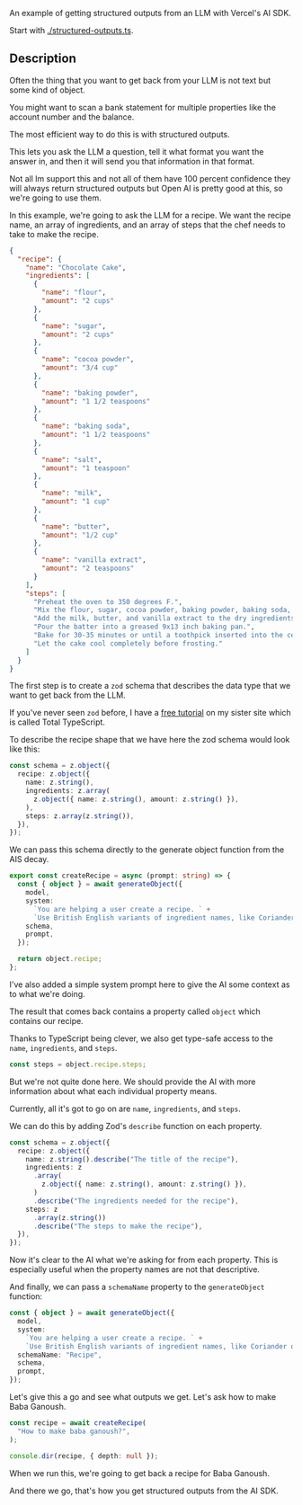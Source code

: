 An example of getting structured outputs from an LLM with Vercel's AI SDK.

Start with [./structured-outputs.ts](./structured-outputs.ts).

## Description

Often the thing that you want to get back from your LLM is not text but some kind of object.

You might want to scan a bank statement for multiple properties like the account number and the balance.

The most efficient way to do this is with structured outputs.

This lets you ask the LLM a question, tell it what format you want the answer in, and then it will send you that information in that format.

Not all lm support this and not all of them have 100 percent confidence they will always return structured outputs but Open AI is pretty good at this, so we're going to use them.

In this example, we're going to ask the LLM for a recipe. We want the recipe name, an array of ingredients, and an array of steps that the chef needs to take to make the recipe.

```json
{
  "recipe": {
    "name": "Chocolate Cake",
    "ingredients": [
      {
        "name": "flour",
        "amount": "2 cups"
      },
      {
        "name": "sugar",
        "amount": "2 cups"
      },
      {
        "name": "cocoa powder",
        "amount": "3/4 cup"
      },
      {
        "name": "baking powder",
        "amount": "1 1/2 teaspoons"
      },
      {
        "name": "baking soda",
        "amount": "1 1/2 teaspoons"
      },
      {
        "name": "salt",
        "amount": "1 teaspoon"
      },
      {
        "name": "milk",
        "amount": "1 cup"
      },
      {
        "name": "butter",
        "amount": "1/2 cup"
      },
      {
        "name": "vanilla extract",
        "amount": "2 teaspoons"
      }
    ],
    "steps": [
      "Preheat the oven to 350 degrees F.",
      "Mix the flour, sugar, cocoa powder, baking powder, baking soda, and salt in a large bowl.",
      "Add the milk, butter, and vanilla extract to the dry ingredients and mix until smooth.",
      "Pour the batter into a greased 9x13 inch baking pan.",
      "Bake for 30-35 minutes or until a toothpick inserted into the center comes out clean.",
      "Let the cake cool completely before frosting."
    ]
  }
}
```

The first step is to create a `zod` schema that describes the data type that we want to get back from the LLM.

If you've never seen `zod` before, I have a [free tutorial](https://www.totaltypescript.com/tutorials/zod) on my sister site which is called Total TypeScript.

To describe the recipe shape that we have here the zod schema would look like this:

```ts
const schema = z.object({
  recipe: z.object({
    name: z.string(),
    ingredients: z.array(
      z.object({ name: z.string(), amount: z.string() }),
    ),
    steps: z.array(z.string()),
  }),
});
```

We can pass this schema directly to the generate object function from the AIS decay.

```ts
export const createRecipe = async (prompt: string) => {
  const { object } = await generateObject({
    model,
    system:
      `You are helping a user create a recipe. ` +
      `Use British English variants of ingredient names, like Coriander over Cilantro.`,
    schema,
    prompt,
  });

  return object.recipe;
};
```

I've also added a simple system prompt here to give the AI some context as to what we're doing.

The result that comes back contains a property called `object` which contains our recipe.

Thanks to TypeScript being clever, we also get type-safe access to the `name`, `ingredients`, and `steps`.

```ts
const steps = object.recipe.steps;
```

But we're not quite done here. We should provide the AI with more information about what each individual property means.

Currently, all it's got to go on are `name`, `ingredients`, and `steps`.

We can do this by adding Zod's `describe` function on each property.

```ts
const schema = z.object({
  recipe: z.object({
    name: z.string().describe("The title of the recipe"),
    ingredients: z
      .array(
        z.object({ name: z.string(), amount: z.string() }),
      )
      .describe("The ingredients needed for the recipe"),
    steps: z
      .array(z.string())
      .describe("The steps to make the recipe"),
  }),
});
```

Now it's clear to the AI what we're asking for from each property. This is especially useful when the property names are not that descriptive.

And finally, we can pass a `schemaName` property to the `generateObject` function:

```ts
const { object } = await generateObject({
  model,
  system:
    `You are helping a user create a recipe. ` +
    `Use British English variants of ingredient names, like Coriander over Cilantro.`,
  schemaName: "Recipe",
  schema,
  prompt,
});
```

Let's give this a go and see what outputs we get. Let's ask how to make Baba Ganoush.

```ts
const recipe = await createRecipe(
  "How to make baba ganoush?",
);

console.dir(recipe, { depth: null });
```

When we run this, we're going to get back a recipe for Baba Ganoush.

And there we go, that's how you get structured outputs from the AI SDK.
